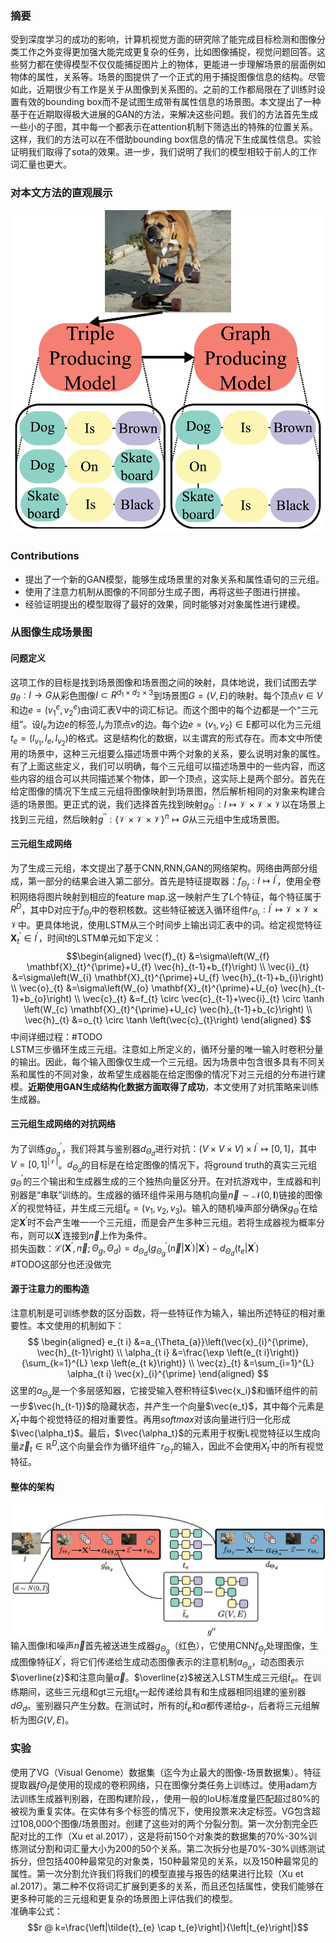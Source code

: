 ### 摘要
受到深度学习的成功的影响，计算机视觉方面的研究除了能完成目标检测和图像分类工作之外变得更加强大能完成更复杂的任务，比如图像捕捉，视觉问题回答。这些努力都在使得模型不仅仅能捕捉图片上的物体，更能进一步理解场景的层面例如物体的属性，关系等。场景的图提供了一个正式的用于捕捉图像信息的结构。尽管如此，近期很少有工作是关于从图像到关系图的。之前的工作都局限在了训练时设置有效的bounding box而不是试图生成带有属性信息的场景图。本文提出了一种基于在近期取得极大进展的GAN的方法，来解决这些问题。我们的方法首先生成一些小的子图，其中每一个都表示在attention机制下筛选出的特殊的位置关系。这样，我们的方法可以在不借助bounding box信息的情况下生成属性信息。实验证明我们取得了sota的效果。进一步，我们说明了我们的模型相较于前人的工作词汇量也更大。

### 对本文方法的直观展示
![](./imgs/SGGAN-demo.jpg)
### Contributions  
- 提出了一个新的GAN模型，能够生成场景里的对象关系和属性语句的三元组。
- 使用了注意力机制从图像的不同部分生成子图，再将这些子图进行拼接。
- 经验证明提出的模型取得了最好的效果，同时能够对对象属性进行建模。

### 从图像生成场景图
#### 问题定义
这项工作的目标是找到场景图像和场景图之间的映射，具体地说，我们试图去学$g_\theta:I\rightarrow G$从彩色图像$I\subset R^{d_1 \times d_2 \times 3}$到场景图$G=(V,E)$的映射。每个顶点$v\in V$和边$e = (v_1^e,v_2^e)$由词汇表V中的词汇标记。而这个图中的每个边都是一个“三元组”。设$l_e$为边$e$的标签,$l_v$为顶点$v$的边。每个边$e=\left(v_{1}, v_{2}\right) \in \mathrm{E}$都可以化为三元组$t_{e}=\left(l_{v_{1}}, l_{e}, l_{v_{2}}\right)$的格式。这是结构化的数据，以主谓宾的形式存在。而本文中所使用的场景中，这种三元组要么描述场景中两个对象的关系，要么说明对象的属性。有了上面这些定义，我们可以明确，每个三元组可以描述场景中的一些内容，而这些内容的组合可以共同描述某个物体，即一个顶点，这实际上是两个部分。首先在给定图像的情况下生成三元组将图像映射到场景图，然后解析相同的对象来构建合适的场景图。更正式的说，我们选择首先找到映射$g_{\Theta}^{\prime} : I \mapsto \mathcal{V} \times \mathcal{V} \times \mathcal{V}$以在场景上找到三元组，然后映射$g^{\prime \prime} :\{\mathcal{V} \times \mathcal{V} \times \mathcal{V}\}^{n} \mapsto G$从三元组中生成场景图。

#### 三元组生成网络
为了生成三元组，本文提出了基于CNN,RNN,GAN的网络架构。网络由两部分组成，第一部分的结果会进入第二部分。首先是特征提取器：$f_{\Theta_{f}} : I \mapsto I^{\prime}$，使用全卷积网络将图片映射到相应的feature map.这一映射产生了L个特征，每个特征属于$R^D$，其中D对应于$f_{\Theta_{f}}$中的卷积核数。这些特征被送入循环组件$r_{\Theta_{r}} : I^{\prime} \mapsto \mathcal{V} \times \mathcal{V} \times \mathcal{V}$中。更具体地说，使用LSTM从三个时间步上输出词汇表中的词。给定视觉特征$\mathbf{X}_{t}^{\prime} \in I^{\prime}$，时间t的LSTM单元如下定义：  
$$\begin{aligned} \vec{f}_{t} &=\sigma\left(W_{f} \mathbf{X}_{t}^{\prime}+U_{f} \vec{h}_{t-1}+b_{f}\right) \\ \vec{i}_{t} &=\sigma\left(W_{i} \mathbf{X}_{t}^{\prime}+U_{f} \vec{h}_{t-1}+b_{i}\right) \\ \vec{o}_{t} &=\sigma\left(W_{o} \mathbf{X}_{t}^{\prime}+U_{o} \vec{h}_{t-1}+b_{o}\right) \\ \vec{c}_{t} &=f_{t} \circ \vec{c}_{t-1}+\vec{i}_{t} \circ \tanh \left(W_{c} \mathbf{X}_{t}^{\prime}+U_{c} \vec{h}_{t-1}+b_{c}\right) \\ \vec{h}_{t} &=o_{t} \circ \tanh \left(\vec{c}_{t}\right) \end{aligned}
$$中间详细过程：\#TODO  
LSTM三步循环生成三元组。注意如上所定义的，循环分量的唯一输入时卷积分量的输出。因此，每个输入图像仅生成一个三元组。因为场景中包含很多具有不同关系和属性的不同对象，故希望生成器能在给定图像的情况下对三元组的分布进行建模。**近期使用GAN生成结构化数据方面取得了成功**，本文使用了对抗策略来训练生成器。

#### 三元组生成网络的对抗网络
为了训练$g_{\Theta_{g}}^{\prime}$，我们将其与鉴别器$d_{\Theta_{d}}$进行对抗：$(V \times V \times V) \times I^{\prime} \mapsto[0,1]$，其中$V=[0,1]^{|\mathcal{V}|}$。$d_{\Theta_{d}}$的目标是在给定图像的情况下，将ground truth的真实三元组$g_{\Theta}^{'}$的三个输出和生成器生成的三个独热向量区分开。在对抗游戏中，生成器和判别器是“串联”训练的。生成器的循环组件采用与随机向量$\vec{n} \sim \mathcal{N}(0, \mathbf{I})$链接的图像$X^{'}$的视觉特征，并生成三元组$\tilde{t}_{e}=\left(v_{1}, v_{2}, v_{3}\right)$。输入的随机噪声部分确保$g_{\Theta}^{\prime}$在给定$\mathbf{X}^{\prime}$时不会产生唯一一个三元组，而是会产生多种三元组。若将生成器视为概率分布，则可以$\mathbf{X}^{\prime}$连接到$\vec{n}$上作为条件。  
损失函数：$\mathcal{L}\left(\mathbf{X}^{\prime}, \vec{n} ; \Theta_{g}, \Theta_{d}\right)=d_{\Theta_{d}}\left(g_{\Theta_{g}}^{\prime}\left(\vec{n} | \mathbf{X}^{\prime}\right) | \mathbf{X}^{\prime}\right)-d_{\Theta_{d}}\left(t_{e} | \mathbf{X}^{\prime}\right)$  
\#TODO这部分也还没做完

#### 源于注意力的图构造
注意机制是可训练参数的区分函数，将一些特征作为输入，输出所述特征的相对重要性。本文使用的机制如下：   
$$
\begin{aligned} e_{t i} &=a_{\Theta_{a}}\left(\vec{x}_{i}^{\prime}, \vec{h}_{t-1}\right) \\ \alpha_{t i} &=\frac{\exp \left(e_{t i}\right)}{\sum_{k=1}^{L} \exp \left(e_{t k}\right)} \\ \vec{z}_{t} &=\sum_{i=1}^{L} \alpha_{t i} \vec{x}_{i}^{\prime} \end{aligned}
$$
这里的$a_{\Theta_{a}}$是一个多层感知器，它接受输入卷积特征$\vec{x_i}$和循环组件的前一步$\vec{h_{t-1}}$的隐藏状态，并产生一个向量$\vec{e_t}$，其中每个元素是$X_{t}^{\prime}$中每个视觉特征的相对重要性。再用$softmax$对该向量进行归一化形成$\vec{\alpha_t}$。最后，$\vec{\alpha_t}$的元素用于权衡L视觉特征以生成向量$\vec{z}_{t} \in \mathbb{R}^{D}$,这个向量会作为循环组件$^{-} r_{\Theta_{T}}$的输入，因此不会使用$X_{t}^{\prime}$中的所有视觉特征。

#### 整体的架构
![](./imgs/SGGAN-framework.jpg)
输入图像I和噪声$\vec{n}$首先被送进生成器$g_{\Theta_{g}}$（红色），它使用CNN$f_{\Theta_{f}}$处理图像，生成图像特征$X^\prime$，将它们传递给生成动态图像表示的注意机制$a_{\Theta_{a}}$，动态图表示$\overline{z}$和注意向量$\vec{\alpha}$。$\overline{z}$被送入LSTM生成三元组$\tilde{t}_{e}$。在训练期间，这些三元组和gt三元组$t_e$一起传递给具有和生成器相同组建的鉴别器$d \Theta_{d}$。鉴别器只产生分数。在测试时，所有的$\tilde{t}_{e}$和$\alpha$都传递给$g_{\prime \prime}$，后者将三元组解析为图$G(V,E)$。
### 实验
使用了VG（Visual Genome）数据集（迄今为止最大的图像-场景数据集）。特征提取器$f \Theta_{f}$是使用的现成的卷积网络，只在图像分类任务上训练过。使用adam方法训练生成器判别器，在图构建阶段，，使用一般的IoU标准度量匹配超过80%的被视为重复实体。在实体有多个标签的情况下，使用投票来决定标签。VG包含超过108,000个图像/场景图对。创建了这些对的两个分裂分割。第一次分割完全匹配对比的工作（Xu et al.2017），这是将前150个对象类的数据集的70%-30%训练测试分割和词汇量大小为200的50个关系。第二次拆分也是70%-30%训练测试拆分，但包括400种最常见的对象类，150种最常见的关系，以及150种最常见的属性。第一次分割允许我们将我们的模型直接与报告的结果进行比较（Xu et al.2017）。第二种不仅将词汇扩展到更多的关系，而且还包括属性，使我们能够在更多种可能的三元组和更复杂的场景图上评估我们的模型。  
准确率公式：
$$r @ k=\frac{\left|\tilde{t}_{e} \cap t_{e}\right|}{\left|t_{e}\right|}$$
